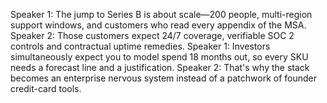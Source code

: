 Speaker 1: The jump to Series B is about scale—200 people, multi-region support windows, and customers who read every appendix of the MSA.
Speaker 2: Those customers expect 24/7 coverage, verifiable SOC 2 controls and contractual uptime remedies.
Speaker 1: Investors simultaneously expect you to model spend 18 months out, so every SKU needs a forecast line and a justification.
Speaker 2: That's why the stack becomes an enterprise nervous system instead of a patchwork of founder credit-card tools.
